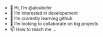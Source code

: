 - 👋 Hi, I’m @aloubchir
- 👀 I’m interested in developement
- 🌱 I’m currently learning github
- 💞️ I’m looking to collaborate on big projects
- 📫 How to reach me ...

<!---
aloubchir/aloubchir is a ✨ special ✨ repository because its `README.md` (this file) appears on your GitHub profile.
You can click the Preview link to take a look at your changes.
--->
